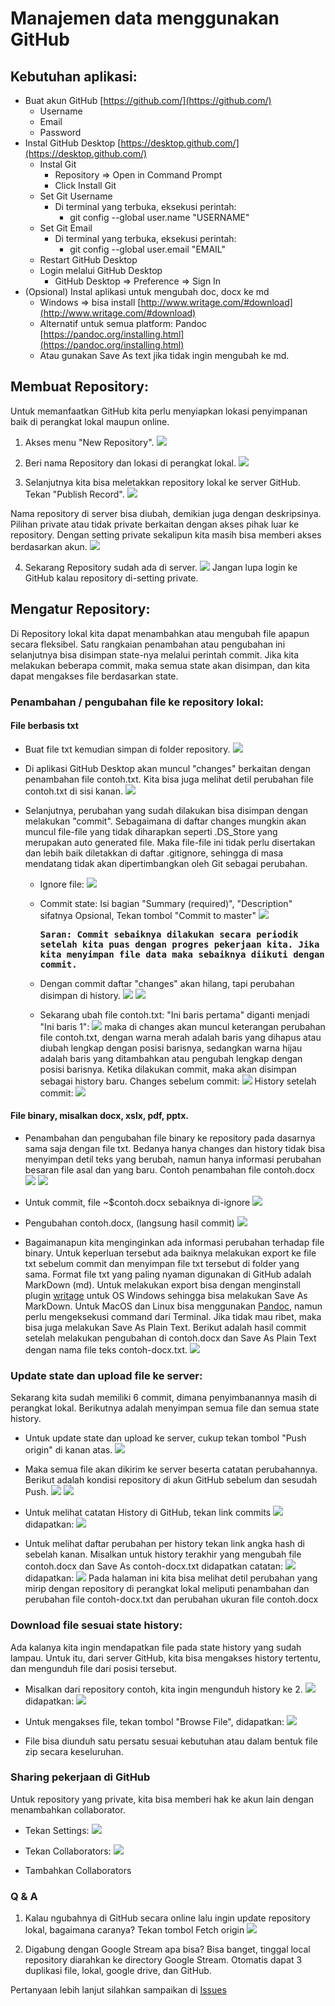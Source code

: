 # Manajemen data menggunakan GitHub

## Kebutuhan aplikasi:
- Buat akun GitHub [https://github.com/](https://github.com/)
  - Username
  - Email
  - Password
- Instal GitHub Desktop [https://desktop.github.com/](https://desktop.github.com/)
  - Instal Git
    - Repository => Open in Command Prompt
    - Click Install Git
  - Set Git Username
    - Di terminal yang terbuka, eksekusi perintah:
      - git config --global user.name "USERNAME"
  - Set Git Email
    - Di terminal yang terbuka, eksekusi perintah:
      - git config --global user.email "EMAIL"
  - Restart GitHub Desktop
  - Login melalui GitHub Desktop
    - GitHub Desktop => Preference => Sign In
- (Opsional) Instal aplikasi untuk mengubah doc, docx ke md
  - Windows => bisa install [http://www.writage.com/#download](http://www.writage.com/#download)
  - Alternatif untuk semua platform: Pandoc [https://pandoc.org/installing.html](https://pandoc.org/installing.html)
  - Atau gunakan Save As text jika tidak ingin mengubah ke md.

## Membuat Repository:
Untuk memanfaatkan GitHub kita perlu menyiapkan lokasi penyimpanan baik di perangkat lokal maupun online.
1. Akses menu "New Repository".
  ![](gambar/1.png)

2. Beri nama Repository dan lokasi di perangkat lokal.
  ![](gambar/2.png)

3. Selanjutnya kita bisa meletakkan repository lokal ke server GitHub. Tekan "Publish Record".
  ![](gambar/3.png)

  Nama repository di server bisa diubah, demikian juga dengan deskripsinya. Pilihan private atau tidak private berkaitan dengan akses pihak luar ke repository. Dengan setting private sekalipun kita masih bisa memberi akses berdasarkan akun.
  ![](gambar/4.png)

4. Sekarang Repository sudah ada di server.
  ![](gambar/5.png)
  Jangan lupa login ke GitHub kalau repository di-setting private.

## Mengatur Repository:
Di Repository lokal kita dapat menambahkan atau mengubah file apapun secara fleksibel. Satu rangkaian penambahan atau pengubahan ini selanjutnya bisa disimpan state-nya melalui perintah commit. Jika kita melakukan beberapa commit, maka semua state akan disimpan, dan kita dapat mengakses file berdasarkan state.

### Penambahan / pengubahan file ke repository lokal:

#### File berbasis txt
- Buat file txt kemudian simpan di folder repository.
  ![](gambar/6.png)

- Di aplikasi GitHub Desktop akan muncul "changes" berkaitan dengan penambahan file contoh.txt. Kita bisa juga melihat detil perubahan file contoh.txt di sisi kanan.
 ![](gambar/7.png)

- Selanjutnya, perubahan yang sudah dilakukan bisa disimpan dengan melakukan "commit". Sebagaimana di daftar changes mungkin akan muncul file-file yang tidak diharapkan seperti .DS_Store yang merupakan auto generated file. Maka file-file ini tidak perlu disertakan dan lebih baik diletakkan di daftar .gitignore, sehingga di masa mendatang tidak akan dipertimbangkan oleh Git sebagai perubahan.
  - Ignore file:
    ![](gambar/8.png)

  - Commit state:
    Isi bagian "Summary (required)", "Description" sifatnya Opsional, Tekan tombol "Commit to master"
    ![](gambar/9.png)

    <kbd>**Saran: Commit sebaiknya dilakukan secara periodik setelah kita puas dengan progres pekerjaan kita. Jika kita menyimpan file data maka sebaiknya diikuti dengan commit.**</kbd>

  - Dengan commit daftar "changes" akan hilang, tapi perubahan disimpan di history.
    ![](gambar/10.png)
    ![](gambar/11.png)

  - Sekarang ubah file contoh.txt: "Ini baris pertama" diganti menjadi "Ini baris 1":
    ![](gambar/12.png)
  maka di changes akan muncul keterangan perubahan file contoh.txt, dengan warna merah adalah baris yang dihapus atau diubah lengkap dengan posisi barisnya, sedangkan warna hijau adalah baris yang ditambahkan atau pengubah lengkap dengan posisi barisnya. Ketika dilakukan commit, maka akan disimpan sebagai history baru.
    Changes sebelum commit:
    ![](gambar/13.png)
    History setelah commit:
    ![](gambar/14.png)

#### File binary, misalkan docx, xslx, pdf, pptx.
- Penambahan dan pengubahan file binary ke repository pada dasarnya sama saja dengan file txt. Bedanya hanya changes dan history tidak bisa menyimpan detil teks yang berubah, namun hanya informasi perubahan besaran file asal dan yang baru. Contoh penambahan file contoh.docx
  ![](gambar/15.png)
  ![](gambar/16.png)

- Untuk commit, file ~$contoh.docx sebaiknya di-ignore
  ![](gambar/17.png)

- Pengubahan contoh.docx, (langsung hasil commit)
  ![](gambar/18.png)

- Bagaimanapun kita menginginkan ada informasi perubahan terhadap file binary. Untuk keperluan tersebut ada baiknya melakukan export ke file txt sebelum commit dan menyimpan file txt tersebut di folder yang sama. Format file txt yang paling nyaman digunakan di GitHub adalah MarkDown (md). Untuk melakukan export bisa dengan menginstall plugin [writage](http://www.writage.com/#download) untuk OS Windows sehingga bisa melakukan Save As MarkDown. Untuk MacOS dan Linux bisa menggunakan [Pandoc](https://pandoc.org/installing.html), namun perlu mengeksekusi command dari Terminal. Jika tidak mau ribet, maka bisa juga melakukan Save As Plain Text. Berikut adalah hasil commit setelah melakukan pengubahan di contoh.docx dan Save As Plain Text dengan nama file teks contoh-docx.txt.
  ![](gambar/19.png)

### Update state dan upload file ke server:
Sekarang kita sudah memiliki 6 commit, dimana penyimbanannya masih di perangkat lokal. Berikutnya adalah menyimpan semua file dan semua state history.
- Untuk update state dan upload ke server, cukup tekan tombol "Push origin" di kanan atas.
  ![](gambar/20.png)

- Maka semua file akan dikirim ke server beserta catatan perubahannya. Berikut adalah kondisi repository di akun GitHub sebelum dan sesudah Push.
  ![](gambar/21.png)
  ![](gambar/22.png)

- Untuk melihat catatan History di GitHub, tekan link commits
  ![](gambar/23.png)
  didapatkan:
  ![](gambar/24.png)

- Untuk melihat daftar perubahan per history tekan link angka hash di sebelah kanan. Misalkan untuk history terakhir yang mengubah file contoh.docx dan Save As contoh-docx.txt didapatkan catatan:
  ![](gambar/25.png)
  didapatkan:
  ![](gambar/26.png)
Pada halaman ini kita bisa melihat detil perubahan yang mirip dengan repository di perangkat lokal meliputi penambahan dan perubahan file contoh-docx.txt dan perubahan ukuran file contoh.docx

### Download file sesuai state history:
Ada kalanya kita ingin mendapatkan file pada state history yang sudah lampau. Untuk itu, dari server GitHub, kita bisa mengakses history tertentu, dan mengunduh file dari posisi tersebut.
- Misalkan dari repository contoh, kita ingin mengunduh history ke 2.
  ![](gambar/27.png)
  didapatkan:
  ![](gambar/28.png)

- Untuk mengakses file, tekan tombol "Browse File", didapatkan:
  ![](gambar/29.png)

- File bisa diunduh satu persatu sesuai kebutuhan atau dalam bentuk file zip secara keseluruhan.

### Sharing pekerjaan di GitHub
Untuk repository yang private, kita bisa memberi hak ke akun lain dengan menambahkan collaborator.
- Tekan Settings:
  ![](gambar/30.png)

- Tekan Collaborators:
  ![](gambar/31.png)

- Tambahkan Collaborators

### Q & A
1. Kalau ngubahnya di GitHub secara online lalu ingin update repository lokal, bagaimana caranya?
  Tekan tombol Fetch origin
  ![](gambar/32.png)
  
2. Digabung dengan Google Stream apa bisa?
  Bisa banget, tinggal local repository diarahkan ke directory Google Stream. Otomatis dapat 3 duplikasi file, lokal, google drive, dan GitHub.

Pertanyaan lebih lanjut silahkan sampaikan di [Issues](https://github.com/napakalas/demo_github/issues)
